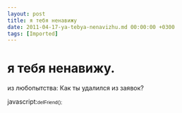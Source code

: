 ```yaml
---
layout: post
title: я тебя ненавижу
date: 2011-04-17-ya-tebya-nenavizhu.md 00:00:00 +0300
tags: [Imported]
---
```

# я тебя ненавижу.
из любопытства: Как ты удалился из заявок?

javascript:<span style="font-family: tahoma, arial, verdana, sans-serif, 'Lucida Sans';font-size: 11px;line-height: 14px">delFriend(); </span>